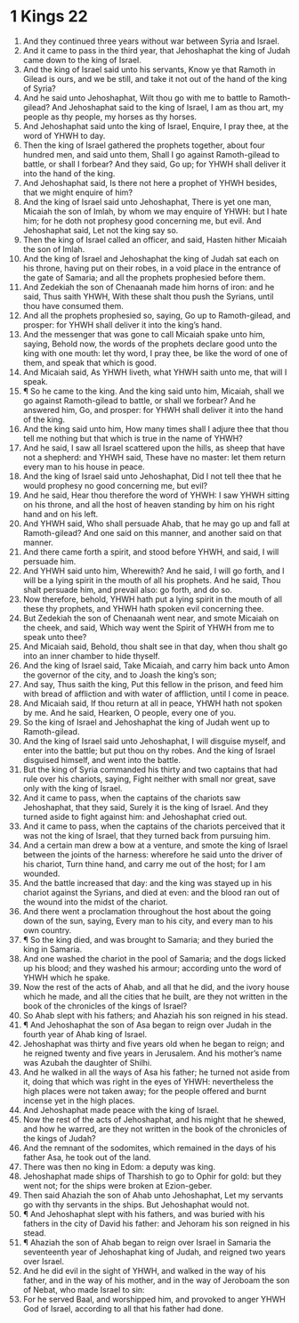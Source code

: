 ﻿# 1 Kings 22
1. And they continued three years without war between Syria and Israel. 
2. And it came to pass in the third year, that Jehoshaphat the king of Judah came down to the king of Israel. 
3. And the king of Israel said unto his servants, Know ye that Ramoth in Gilead is ours, and we be still, and take it not out of the hand of the king of Syria? 
4. And he said unto Jehoshaphat, Wilt thou go with me to battle to Ramoth-gilead? And Jehoshaphat said to the king of Israel, I am as thou art, my people as thy people, my horses as thy horses. 
5. And Jehoshaphat said unto the king of Israel, Enquire, I pray thee, at the word of YHWH to day. 
6. Then the king of Israel gathered the prophets together, about four hundred men, and said unto them, Shall I go against Ramoth-gilead to battle, or shall I forbear? And they said, Go up; for YHWH shall deliver it into the hand of the king. 
7. And Jehoshaphat said, Is there not here a prophet of YHWH besides, that we might enquire of him? 
8. And the king of Israel said unto Jehoshaphat, There is yet one man, Micaiah the son of Imlah, by whom we may enquire of YHWH: but I hate him; for he doth not prophesy good concerning me, but evil. And Jehoshaphat said, Let not the king say so. 
9. Then the king of Israel called an officer, and said, Hasten hither Micaiah the son of Imlah. 
10. And the king of Israel and Jehoshaphat the king of Judah sat each on his throne, having put on their robes, in a void place in the entrance of the gate of Samaria; and all the prophets prophesied before them. 
11. And Zedekiah the son of Chenaanah made him horns of iron: and he said, Thus saith YHWH, With these shalt thou push the Syrians, until thou have consumed them. 
12. And all the prophets prophesied so, saying, Go up to Ramoth-gilead, and prosper: for YHWH shall deliver it into the king’s hand. 
13. And the messenger that was gone to call Micaiah spake unto him, saying, Behold now, the words of the prophets declare good unto the king with one mouth: let thy word, I pray thee, be like the word of one of them, and speak that which is good. 
14. And Micaiah said, As YHWH liveth, what YHWH saith unto me, that will I speak. 
15. ¶ So he came to the king. And the king said unto him, Micaiah, shall we go against Ramoth-gilead to battle, or shall we forbear? And he answered him, Go, and prosper: for YHWH shall deliver it into the hand of the king. 
16. And the king said unto him, How many times shall I adjure thee that thou tell me nothing but that which is true in the name of YHWH? 
17. And he said, I saw all Israel scattered upon the hills, as sheep that have not a shepherd: and YHWH said, These have no master: let them return every man to his house in peace. 
18. And the king of Israel said unto Jehoshaphat, Did I not tell thee that he would prophesy no good concerning me, but evil? 
19. And he said, Hear thou therefore the word of YHWH: I saw YHWH sitting on his throne, and all the host of heaven standing by him on his right hand and on his left. 
20. And YHWH said, Who shall persuade Ahab, that he may go up and fall at Ramoth-gilead? And one said on this manner, and another said on that manner. 
21. And there came forth a spirit, and stood before YHWH, and said, I will persuade him. 
22. And YHWH said unto him, Wherewith? And he said, I will go forth, and I will be a lying spirit in the mouth of all his prophets. And he said, Thou shalt persuade him, and prevail also: go forth, and do so. 
23. Now therefore, behold, YHWH hath put a lying spirit in the mouth of all these thy prophets, and YHWH hath spoken evil concerning thee. 
24. But Zedekiah the son of Chenaanah went near, and smote Micaiah on the cheek, and said, Which way went the Spirit of YHWH from me to speak unto thee? 
25. And Micaiah said, Behold, thou shalt see in that day, when thou shalt go into an inner chamber to hide thyself. 
26. And the king of Israel said, Take Micaiah, and carry him back unto Amon the governor of the city, and to Joash the king’s son; 
27. And say, Thus saith the king, Put this fellow in the prison, and feed him with bread of affliction and with water of affliction, until I come in peace. 
28. And Micaiah said, If thou return at all in peace, YHWH hath not spoken by me. And he said, Hearken, O people, every one of you. 
29. So the king of Israel and Jehoshaphat the king of Judah went up to Ramoth-gilead. 
30. And the king of Israel said unto Jehoshaphat, I will disguise myself, and enter into the battle; but put thou on thy robes. And the king of Israel disguised himself, and went into the battle. 
31. But the king of Syria commanded his thirty and two captains that had rule over his chariots, saying, Fight neither with small nor great, save only with the king of Israel. 
32. And it came to pass, when the captains of the chariots saw Jehoshaphat, that they said, Surely it is the king of Israel. And they turned aside to fight against him: and Jehoshaphat cried out. 
33. And it came to pass, when the captains of the chariots perceived that it was not the king of Israel, that they turned back from pursuing him. 
34. And a certain man drew a bow at a venture, and smote the king of Israel between the joints of the harness: wherefore he said unto the driver of his chariot, Turn thine hand, and carry me out of the host; for I am wounded. 
35. And the battle increased that day: and the king was stayed up in his chariot against the Syrians, and died at even: and the blood ran out of the wound into the midst of the chariot. 
36. And there went a proclamation throughout the host about the going down of the sun, saying, Every man to his city, and every man to his own country. 
37. ¶ So the king died, and was brought to Samaria; and they buried the king in Samaria. 
38. And one washed the chariot in the pool of Samaria; and the dogs licked up his blood; and they washed his armour; according unto the word of YHWH which he spake. 
39. Now the rest of the acts of Ahab, and all that he did, and the ivory house which he made, and all the cities that he built, are they not written in the book of the chronicles of the kings of Israel? 
40. So Ahab slept with his fathers; and Ahaziah his son reigned in his stead. 
41. ¶ And Jehoshaphat the son of Asa began to reign over Judah in the fourth year of Ahab king of Israel. 
42. Jehoshaphat was thirty and five years old when he began to reign; and he reigned twenty and five years in Jerusalem. And his mother’s name was Azubah the daughter of Shilhi. 
43. And he walked in all the ways of Asa his father; he turned not aside from it, doing that which was right in the eyes of YHWH: nevertheless the high places were not taken away; for the people offered and burnt incense yet in the high places. 
44. And Jehoshaphat made peace with the king of Israel. 
45. Now the rest of the acts of Jehoshaphat, and his might that he shewed, and how he warred, are they not written in the book of the chronicles of the kings of Judah? 
46. And the remnant of the sodomites, which remained in the days of his father Asa, he took out of the land. 
47. There was then no king in Edom: a deputy was king. 
48. Jehoshaphat made ships of Tharshish to go to Ophir for gold: but they went not; for the ships were broken at Ezion-geber. 
49. Then said Ahaziah the son of Ahab unto Jehoshaphat, Let my servants go with thy servants in the ships. But Jehoshaphat would not. 
50. ¶ And Jehoshaphat slept with his fathers, and was buried with his fathers in the city of David his father: and Jehoram his son reigned in his stead. 
51. ¶ Ahaziah the son of Ahab began to reign over Israel in Samaria the seventeenth year of Jehoshaphat king of Judah, and reigned two years over Israel. 
52. And he did evil in the sight of YHWH, and walked in the way of his father, and in the way of his mother, and in the way of Jeroboam the son of Nebat, who made Israel to sin: 
53. For he served Baal, and worshipped him, and provoked to anger YHWH God of Israel, according to all that his father had done. 
